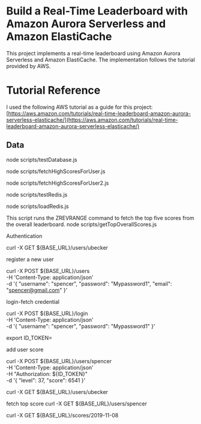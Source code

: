 # Build a Real-Time Leaderboard with Amazon Aurora Serverless and Amazon ElastiCache
This project implements a real-time leaderboard using Amazon Aurora Serverless and Amazon ElastiCache. 
The implementation follows the tutorial provided by AWS.

# Tutorial Reference
I used the following AWS tutorial as a guide for this project:
[https://aws.amazon.com/tutorials/real-time-leaderboard-amazon-aurora-serverless-elasticache/](https://aws.amazon.com/tutorials/real-time-leaderboard-amazon-aurora-serverless-elasticache/)


## Data

node scripts/testDatabase.js

node scripts/fetchHighScoresForUser.js


node scripts/fetchHighScoresForUser2.js


node scripts/testRedis.js

node scripts/loadRedis.js

This script runs the ZREVRANGE command to fetch the top five scores from the overall leaderboard.
node scripts/getTopOverallScores.js


Authentication

curl -X GET ${BASE_URL}/users/ubecker


register  a new user

curl -X POST ${BASE_URL}/users \
  -H 'Content-Type: application/json' \
  -d '{
	"username": "spencer",
	"password": "Mypassword1",
	"email": "spencer@gmail.com"
}'


login-fetch credential

curl -X POST ${BASE_URL}/login \
  -H 'Content-Type: application/json' \
  -d '{
	"username": "spencer",
	"password": "Mypassword1"
}'



export ID_TOKEN=




add user score

curl -X POST ${BASE_URL}/users/spencer \
 -H 'Content-Type: application/json' \
  -H "Authorization: ${ID_TOKEN}" \
  -d '{
	"level": 37,
	"score": 6541
}'


curl -X GET ${BASE_URL}/users/ubecker



fetch top score
curl -X GET ${BASE_URL}/users/spencer


curl -X GET ${BASE_URL}/scores/2019-11-08









